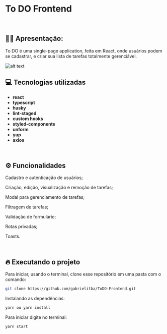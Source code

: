 # To DO Frontend

&nbsp;

## 🙋‍♂ Apresentação:

To DO é uma single-page application, feita em React, onde usuários podem se cadastrar, e criar sua lista de tarefas totalmente gerenciável.

![alt text](https://i.imgur.com/8BFYqox.gif)

## 💻 Tecnologias utilizadas

- **react**
- **typescript**
- **husky**
- **lint-staged**
- **custom hooks**
- **styled-components**
- **unform**
- **yup**
- **axios**

&nbsp;

## ⚙️ Funcionalidades

Cadastro e autenticação de usuários;

Criação, edição, visualização e remoção de tarefas;

Modal para gerenciamento de tarefas;

Filtragem de tarefas;

Validação de formulário;

Rotas privadas;

Toasts.

&nbsp;

## 🔥️ Executando o projeto

Para iniciar, usando o terminal, clone esse repositório em uma pasta com o comando:

```bash
git clone https://github.com/gabrielitba/ToDO-Frontend.git
```

Instalando as dependências:

```bash
yarn ou yarn install
```

Para iniciar digite no terminal:

```bash
yarn start
```
